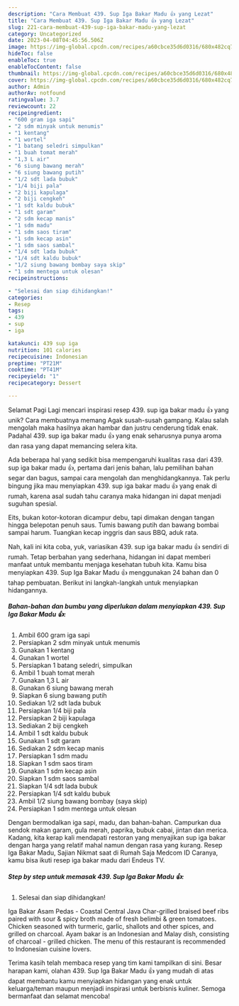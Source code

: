 ```yaml
---
description: "Cara Membuat 439. Sup Iga Bakar Madu 👍 yang Lezat"
title: "Cara Membuat 439. Sup Iga Bakar Madu 👍 yang Lezat"
slug: 221-cara-membuat-439-sup-iga-bakar-madu-yang-lezat
category: Uncategorized
date: 2023-04-08T04:45:56.506Z
image: https://img-global.cpcdn.com/recipes/a60cbce35d6d0316/680x482cq70/439-sup-iga-bakar-madu-foto-resep-utama.jpg
hideToc: false
enableToc: true
enableTocContent: false
thumbnail: https://img-global.cpcdn.com/recipes/a60cbce35d6d0316/680x482cq70/439-sup-iga-bakar-madu-foto-resep-utama.jpg
cover: https://img-global.cpcdn.com/recipes/a60cbce35d6d0316/680x482cq70/439-sup-iga-bakar-madu-foto-resep-utama.jpg
author: Admin
authorAv: notfound
ratingvalue: 3.7
reviewcount: 22
recipeingredient:
- "600 gram iga sapi"
- "2 sdm minyak untuk menumis"
- "1 kentang"
- "1 wortel"
- "1 batang seledri simpulkan"
- "1 buah tomat merah"
- "1,3 L air"
- "6 siung bawang merah"
- "6 siung bawang putih"
- "1/2 sdt lada bubuk"
- "1/4 biji pala"
- "2 biji kapulaga"
- "2 biji cengkeh"
- "1 sdt kaldu bubuk"
- "1 sdt garam"
- "2 sdm kecap manis"
- "1 sdm madu"
- "1 sdm saos tiram"
- "1 sdm kecap asin"
- "1 sdm saos sambal"
- "1/4 sdt lada bubuk"
- "1/4 sdt kaldu bubuk"
- "1/2 siung bawang bombay saya skip"
- "1 sdm mentega untuk olesan"
recipeinstructions:

- "Selesai dan siap dihidangkan!"
categories:
- Resep
tags:
- 439
- sup
- iga

katakunci: 439 sup iga 
nutrition: 101 calories
recipecuisine: Indonesian
preptime: "PT21M"
cooktime: "PT41M"
recipeyield: "1"
recipecategory: Dessert

---
```



Selamat Pagi Lagi mencari inspirasi resep 439. sup iga bakar madu 👍 yang unik? Cara membuatnya memang Agak susah-susah gampang. Kalau salah mengolah maka hasilnya akan hambar dan justru cenderung tidak enak. Padahal 439. sup iga bakar madu 👍 yang enak seharusnya punya aroma dan rasa yang dapat memancing selera kita.


Ada beberapa hal yang sedikit bisa mempengaruhi kualitas rasa dari 439. sup iga bakar madu 👍, pertama dari jenis bahan, lalu pemilihan bahan segar dan bagus, sampai cara mengolah dan menghidangkannya. Tak perlu bingung jika mau menyiapkan 439. sup iga bakar madu 👍 yang enak di rumah, karena asal sudah tahu caranya maka hidangan ini dapat menjadi suguhan spesial.

Eits, bukan kotor-kotoran dicampur debu, tapi dimakan dengan tangan hingga belepotan penuh saus. Tumis bawang putih dan bawang bombai sampai harum. Tuangkan kecap inggris dan saus BBQ, aduk rata.


Nah, kali ini kita coba, yuk, variasikan 439. sup iga bakar madu 👍 sendiri di rumah. Tetap berbahan yang sederhana, hidangan ini dapat memberi manfaat untuk membantu menjaga kesehatan tubuh kita. Kamu bisa menyiapkan 439. Sup Iga Bakar Madu 👍 menggunakan 24 bahan dan 0 tahap pembuatan. Berikut ini langkah-langkah untuk menyiapkan hidangannya.

<!--inarticleads1-->

##### Bahan-bahan dan bumbu yang diperlukan dalam menyiapkan 439. Sup Iga Bakar Madu 👍:

1. Ambil 600 gram iga sapi
1. Persiapkan 2 sdm minyak untuk menumis
1. Gunakan 1 kentang
1. Gunakan 1 wortel
1. Persiapkan 1 batang seledri, simpulkan
1. Ambil 1 buah tomat merah
1. Gunakan 1,3 L air
1. Gunakan 6 siung bawang merah
1. Siapkan 6 siung bawang putih
1. Sediakan 1/2 sdt lada bubuk
1. Persiapkan 1/4 biji pala
1. Persiapkan 2 biji kapulaga
1. Sediakan 2 biji cengkeh
1. Ambil 1 sdt kaldu bubuk
1. Gunakan 1 sdt garam
1. Sediakan 2 sdm kecap manis
1. Persiapkan 1 sdm madu
1. Siapkan 1 sdm saos tiram
1. Gunakan 1 sdm kecap asin
1. Siapkan 1 sdm saos sambal
1. Siapkan 1/4 sdt lada bubuk
1. Persiapkan 1/4 sdt kaldu bubuk
1. Ambil 1/2 siung bawang bombay (saya skip)
1. Persiapkan 1 sdm mentega untuk olesan


Dengan bermodalkan iga sapi, madu, dan bahan-bahan. Campurkan dua sendok makan garam, gula merah, paprika, bubuk cabai, jintan dan merica. Kadang, kita kerap kali mendapati restoran yang menyajikan sup iga bakar dengan harga yang relatif mahal namun dengan rasa yang kurang. Resep Iga Bakar Madu, Sajian Nikmat saat di Rumah Saja Medcom ID Caranya, kamu bisa ikuti resep iga bakar madu dari Endeus TV. 

<!--inarticleads2-->

##### Step by step untuk memasak 439. Sup Iga Bakar Madu 👍:


1. Selesai dan siap dihidangkan!

Iga Bakar Asam Pedas - Coastal Central Java Char-grilled braised beef ribs paired with sour &amp; spicy broth made of fresh belimbi &amp; green tomatoes. Chicken seasoned with turmeric, garlic, shallots and other spices, and grilled on charcoal. Ayam bakar is an Indonesian and Malay dish, consisting of charcoal - grilled chicken. The menu of this restaurant is recommended to Indonesian cuisine lovers. 

Terima kasih telah membaca resep yang tim kami tampilkan di sini. Besar harapan kami, olahan 439. Sup Iga Bakar Madu 👍 yang mudah di atas dapat membantu kamu menyiapkan hidangan yang enak untuk keluarga/teman maupun menjadi inspirasi untuk berbisnis kuliner. Semoga bermanfaat dan selamat mencoba!
